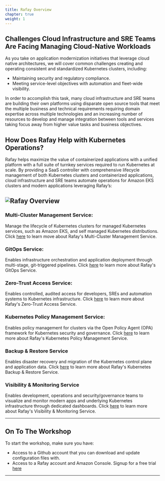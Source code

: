 ```yaml
---
title: Rafay Overview 
chapter: true
weight: 1
---
```



## Challenges Cloud Infrastructure and SRE Teams Are Facing Managing Cloud-Native Workloads

As you take on application modernization initiatives that leverage cloud native architectures, we will cover common challenges creating and operating consistent and standardized Kubernetes clusters, including:
 
- Maintaining security and regulatory compliance.
- Meeting service-level objectives with automation and fleet-wide visibility.

In order to accomplish this task, many cloud infrastructure and SRE teams are building their own platforms using disparate open source tools that meet the multiple business and technical requirements requiring domain expertise across multiple technologies and an increasing number of resources to develop and manage integration between tools and services taking focus away from higher value tasks and business objectives.


## How Does Rafay Help with Kubernetes Operations?
Rafay helps maximize the value of containerized applications with a unified platform with a full suite of turnkey services required to run Kubernetes at scale. By providing a SaaS controller with comprehensive lifecycle management of both Kubernetes clusters and containerized applications, cloud infrastructure and SRE teams automate operations for Amazon EKS clusters and modern applications leveraging Rafay’s:


![Rafay Overview](/images/Rafay-Services-V3.png)
---

### Multi-Cluster Management Service: 
Manage the lifecycle of Kubernetes clusters for managed Kubernetes services, such as Amazon EKS, and self managed Kubernetes distributions. Click [here](https://rafay.co/platform/kubernetes-multi-cluster-management-service/) to learn move about Rafay's Multi-Cluster Management Service.

### GitOps Service:
Enables infrastructure orchestration and application deployment through multi-stage, git-triggered pipelines.  Click [here](https://rafay.co/platform/gitops-service/) to learn more about Rafay's GitOps Service.

### Zero-Trust Access Service:
Enables controlled, audited access for developers, SREs and automation systems to Kubernetes infrastructure. Click [here](https://rafay.co/platform/zero-trust-access-service/) to learn more about Rafay's Zero-Trust Access Service.

### Kubernetes Policy Management Service:
Enables policy management for clusters via the Open Policy Agent (OPA) framework for Kubernetes security and governance. Click [here](https://rafay.co/platform/kubernetes-policy-management-service/) to learn more about Rafay's Kubernetes Policy Management Service.

### Backup & Restore Service
Enables disaster recovery and migration of the Kubernetes control plane and application data. Click [here](https://rafay.co/platform/backup-restore-service/) to learn more about Rafay's Kubernetes Backup & Restore Service.

### Visibility & Monitoring Service
Enables development, operations and security/governance teams to visualize and monitor modern apps and underlying Kubernetes infrastructure through dedicated dashboards. Click [here](https://rafay.co/platform/visibility-monitoring-service/) to learn more about Rafay's Visibility & Monitoring Service.

---

## On To The Workshop

To start the workshop, make sure you have:
 
- Access to a Github account that you can download and update configuration files with.
- Access to a Rafay account and Amazon Console. Signup for a free trial [here](https://rafay.co/start/)

---
